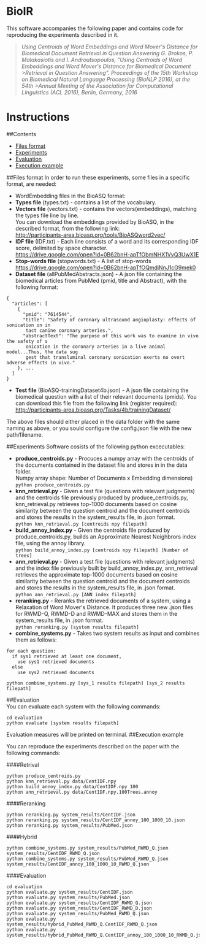 # BioIR
This software accompanies the following paper and contains code for reproducing the experiments described in it.
>*Using Centroids of Word Embeddings and Word Mover's Distance for Biomedical Document Retrieval in Question Answering
>G. Brokos, P. Malakasiotis and I. Androutsopoulos, "Using Centroids of Word Embeddings and Word Mover's Distance for Biomedical Document >Retrieval in Question Answering". Proceedings of the 15th Workshop on Biomedical Natural Language Processing (BioNLP 2016), at the 54th >Annual Meeting of the Association for Computational Linguistics (ACL 2016), Berlin, Germany, 2016*



# Instructions
##Contents
* [Files format](https://github.com/nlpaueb/BioIR#files-format)
* [Experiments](https://github.com/nlpaueb/BioIR#experiments)
* [Evaluation](https://github.com/nlpaueb/BioIR#evaluation)
* [Execution example](https://github.com/nlpaueb/BioIR#execution-example)  

##Files format
In order to run these experiments, some files in a specific format, are needed:
* WordEmbedding files in the BioASQ format:
 * **Types file** (types.txt)  -  contains a list of the vocabulary.
 * **Vectors file** (vectors.txt)  -  contains the vectors(embeddings), matching the types file line by line.  
   You can download the embeddings provided by BioASQ, in the described format, from the following link:  
   http://participants-area.bioasq.org/tools/BioASQword2vec/
* **IDF file** (IDF.txt)  -  Each line consists of a word and its corresponding IDF score, delimited by space character.  
  https://drive.google.com/open?id=0B62bnH-apTfObmNHX1VvQ3UwX1E
* **Stop-words file** (stopwords.txt)  -  A list of stop-words  
  https://drive.google.com/open?id=0B62bnH-apTfOQmdjNnJ1cG9mek0
* **Dataset file**  (allPubMedAbstracts.json)  -  A json file containing the biomedical articles from PubMed (pmid, title and Abstract), with the following format:
```
{  
  "articles": [  
    {
      "pmid": "7614544",  
      "title": "Safety of coronary ultrasound angioplasty: effects of sonication on in  
       tact canine coronary arteries.",  
      "abstractText": "The purpose of this work was to examine in vivo the safety of s  
       onication in the coronary arteries in a live animal model...Thus, the data sug  
       gest that transluminal coronary sonication exerts no overt adverse effects in vivo."  
    }, ...
  ]
}
```
* **Test file**  (BioASQ-trainingDataset4b.json)  -  A json file containing the biomedical question with a list of their relevant documents (pmids).
  You can download this file from the following link (register required):  
  http://participants-area.bioasq.org/Tasks/4b/trainingDataset/  

The above files should either placed in the data folder with the same naming as above, or you sould configure the config.json file with the new path/filename. 

##Experiments
Software cosists of the following python excecutables:
* **produce_centroids.py**  -  Procuces a numpy array with the centroids of the documents contained in the dataset file and stores in in the data folder.  
Numpy array shape: Number of Documents x Embedding dimensions)  
```python produce_centroids.py```
* **knn_retrieval.py**  -  Given a test file (questions with relevant judgments) and the centroids file previously produced by produce_centroids.py, knn_retrieval.py retrieves top-1000 documents based on cosine similarity between the question centroid and the document centroids and stores the results in the system_results file, in .json format.  
```python knn_retrieval.py [centroids npy filepath]```  
* **build_annoy_index.py**  -  Given the centroids file produced by produce_centroids.py, builds an Approximate Nearest Neighbrors index file, using the annoy library.  
```python build_annoy_index.py [centroids npy filepath] [Number of trees]```  
* **ann_retrieval.py**  -  Given a test file (questions with relevant judgments) and the index file previously built by build_annoy_index.py, ann_retrieval retrieves the approximate top-1000 documents based on cosine similarity between the question centroid and the document centroids and stores the results in the system_results file, in .json format.  
```python ann_retrieval.py [ANN index filepath]```  
* **reranking.py**  -  Reranks the retrieved documents of a system, using a Relaxation of Word Mover's Distance. It produces three new  .json files for RWMD-Q, RWMD-D and RWMD-MAX and stores them in the system_results file, in .json format.  
```python reranking.py [system results filepath]```  
* **combine_systems.py**  - Takes two system results as input and combines them as follows:  
```
for each question:
  if sys1 retrieved at least one document,
    use sys1 retrieved documents
  else
    use sys2 retrieved documents
```  
```python combine_systems.py [sys_1 results filepath] [sys_2 results filepath]```  

##Evaluation  
You can evaluate each system with the following commands:
```
cd evaluation
python evaluate [system results filepath]
```
Evaluation measures will be printed on terminal.
##Execution example  

You can reproduce the experiments described on the paper with the following commands:  

####Retrival
```
python produce_centroids.py 
python knn_retrieval.py data/CentIDF.npy
python build_annoy_index.py data/CentIDF.npy 100
python ann_retrieval.py data/CentIDF.npy.100Trees.annoy
```
####Reranking
```
python reranking.py system_results/CentIDF.json  
python reranking.py system_results/CentIDF_annoy_100_1000_10.json
python reranking.py system_results/PubMed.json  
```
####Hybrid
```
python combine_systems.py system_results/PubMed_RWMD_Q.json system_results/CentIDF_RWMD_Q.json
python combine_systems.py system_results/PubMed_RWMD_Q.json system_results/CentIDF_annoy_100_1000_10_RWMD_Q.json
```
####Evaluation
```
cd evaluation
python evaluate.py system_results/CentIDF.json
python evaluate.py system_results/PubMed.json  
python evaluate.py system_results/CentIDF_RWMD_Q.json
python evaluate.py system_results/CentIDF_RWMD_D.json
python evaluate.py system_results/PubMed_RWMD_Q.json
python evaluate.py system_results/hybrid_PubMed_RWMD_Q.CentIDF_RWMD_Q.json
python evaluate.py system_results/hybrid_PubMed_RWMD_Q.CentIDF_annoy_100_1000_10_RWMD_Q.json
```
